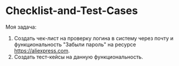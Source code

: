 # Checklist-and-Test-Cases

Моя задача:

1. Создать чек-лист на проверку логина в систему через почту и функциональность "Забыли пароль" на ресурсе https://aliexpress.com.
2. Создать тест-кейсы на данную функциональность.
